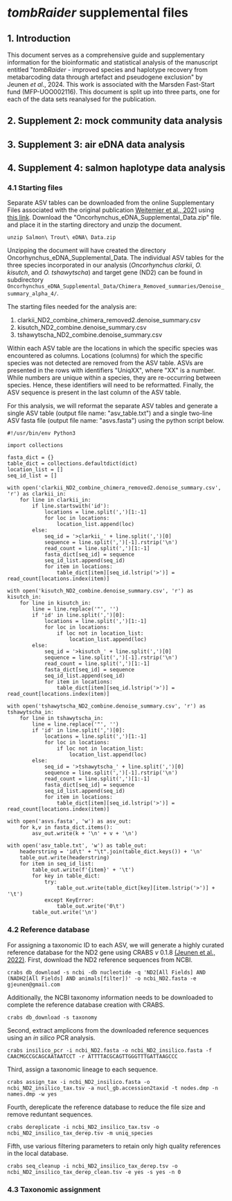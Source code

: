 # *tombRaider* supplemental files

## 1. Introduction

This document serves as a comprehensive guide and supplementary information for the bioinformatic and statistical analysis of the manuscript entitled "*tombRaider* - improved species and haplotype recovery from metabarcoding data through artefact and pseudogene exclusion" by Jeunen *et al*., 2024. This work is associated with the Marsden Fast-Start fund (MFP-UOO002116). This document is split up into three parts, one for each of the data sets reanalysed for the publication.

## 2. Supplement 2: mock community data analysis

## 3. Supplement 3: air eDNA data analysis

## 4. Supplement 4: salmon haplotype data analysis

### 4.1 Starting files

Separate ASV tables can be downloaded from the online Supplementary Files associated with the original publication [Weitemier et al., 2021](https://onlinelibrary.wiley.com/doi/full/10.1111/mec.15811) using [this link](https://ir.library.oregonstate.edu/concern/datasets/mp48sm28w). Download the "Oncorhynchus_eDNA_Supplemental_Data.zip" file. and place it in the starting directory and unzip the document.

```{code-block} bash
unzip Salmon\ Trout\ eDNA\ Data.zip
```

Unzipping the document will have created the directory Oncorhynchus_eDNA_Supplemental_Data. The individual ASV tables for the three species incorporated in our analysis (*Oncorhynchus clarkii*, *O. kisutch*, and *O. tshawytscha*) and target gene (ND2) can be found in subdirectory `Oncorhynchus_eDNA_Supplemental_Data/Chimera_Removed_summaries/Denoise_summary_alpha_4/`.

The starting files needed for the analysis are:

1. clarkii_ND2_combine_chimera_removed2.denoise_summary.csv
2. kisutch_ND2_combine.denoise_summary.csv
3. tshawytscha_ND2_combine.denoise_summary.csv

Within each ASV table are the locations in which the specific species was encountered as columns. Locations (columns) for which the specific species was not detected are removed from the ASV table. ASVs are presented in the rows with identifiers "UniqXX", where "XX" is a number. While numbers are unique within a species, they are re-occurring between species. Hence, these identifiers will need to be reformatted. Finally, the ASV sequence is present in the last column of the ASV table.

For this analysis, we will reformat the separate ASV tables and generate a single ASV table (output file name: "asv_table.txt") and a single two-line ASV fasta file (output file name: "asvs.fasta") using the python script below.

```{code-block} python
#!/usr/bin/env Python3

import collections

fasta_dict = {}
table_dict = collections.defaultdict(dict)
location_list = []
seq_id_list = []

with open('clarkii_ND2_combine_chimera_removed2.denoise_summary.csv', 'r') as clarkii_in:
    for line in clarkii_in:
        if line.startswith('id'):
            locations = line.split(',')[1:-1]
            for loc in locations:
                location_list.append(loc)
        else:
            seq_id = '>clarkii_' + line.split(',')[0]
            sequence = line.split(',')[-1].rstrip('\n')
            read_count = line.split(',')[1:-1]
            fasta_dict[seq_id] = sequence
            seq_id_list.append(seq_id)
            for item in locations:
                table_dict[item][seq_id.lstrip('>')] = read_count[locations.index(item)]

with open('kisutch_ND2_combine.denoise_summary.csv', 'r') as kisutch_in:
    for line in kisutch_in:
        line = line.replace('"', '')
        if 'id' in line.split(',')[0]:
            locations = line.split(',')[1:-1]
            for loc in locations:
                if loc not in location_list:
                    location_list.append(loc)
        else:
            seq_id = '>kisutch_' + line.split(',')[0]
            sequence = line.split(',')[-1].rstrip('\n')
            read_count = line.split(',')[1:-1]
            fasta_dict[seq_id] = sequence
            seq_id_list.append(seq_id)
            for item in locations:
                table_dict[item][seq_id.lstrip('>')] = read_count[locations.index(item)]

with open('tshawytscha_ND2_combine.denoise_summary.csv', 'r') as tshawytscha_in:
    for line in tshawytscha_in:
        line = line.replace('"', '')
        if 'id' in line.split(',')[0]:
            locations = line.split(',')[1:-1]
            for loc in locations:
                if loc not in location_list:
                    location_list.append(loc)
        else:
            seq_id = '>tshawytscha_' + line.split(',')[0]
            sequence = line.split(',')[-1].rstrip('\n')
            read_count = line.split(',')[1:-1]
            fasta_dict[seq_id] = sequence
            seq_id_list.append(seq_id)
            for item in locations:
                table_dict[item][seq_id.lstrip('>')] = read_count[locations.index(item)]

with open('asvs.fasta', 'w') as asv_out:
    for k,v in fasta_dict.items():
        asv_out.write(k + '\n' + v + '\n')

with open('asv_table.txt', 'w') as table_out:
    headerstring = 'id\t' + "\t".join(table_dict.keys()) + '\n'
    table_out.write(headerstring)
    for item in seq_id_list:
        table_out.write(f'{item}' + '\t')
        for key in table_dict:
            try:
                table_out.write(table_dict[key][item.lstrip('>')] + '\t')
            except KeyError:
                table_out.write('0\t')
        table_out.write('\n')
```

### 4.2 Reference database

For assigning a taxonomic ID to each ASV, we will generate a highly curated reference database for the ND2 gene using CRABS *v* 0.1.8 [(Jeunen et al., 2022)](https://onlinelibrary.wiley.com/doi/full/10.1111/1755-0998.13741). First, download the ND2 reference sequences from NCBI.

```{code-block} bash
crabs db_download -s ncbi -db nucleotide -q 'ND2[All Fields] AND (NADH2[All Fields] AND animals[filter])' -o ncbi_ND2.fasta -e gjeunen@gmail.com
```

Additionally, the NCBI taxonomy information needs to be downloaded to complete the reference database creation with CRABS.

```{code-block} bash
crabs db_download -s taxonomy
```

Second, extract amplicons from the downloaded reference sequences using an *in silico* PCR analysis.

```{code-block} bash
crabs insilico_pcr -i ncbi_ND2.fasta -o ncbi_ND2_insilico.fasta -f CAACMGCCGCAGCAATAATCCT -r ATTTTACGCAGTTGGGTTTGATTAAGCCC
```

Third, assign a taxonomic lineage to each sequence.

```{code-block} bash
crabs assign_tax -i ncbi_ND2_insilico.fasta -o ncbi_ND2_insilico_tax.tsv -a nucl_gb.accession2taxid -t nodes.dmp -n names.dmp -w yes
```

Fourth, dereplicate the reference database to reduce the file size and remove reduntant sequences.

```{code-block} bash
crabs dereplicate -i ncbi_ND2_insilico_tax.tsv -o ncbi_ND2_insilico_tax_derep.tsv -m uniq_species
```

Fifth, use various filtering parameters to retain only high quality references in the local database.

```{code-block} bash
crabs seq_cleanup -i ncbi_ND2_insilico_tax_derep.tsv -o ncbi_ND2_insilico_tax_derep_clean.tsv -e yes -s yes -n 0
```

### 4.3 Taxonomic assignment
